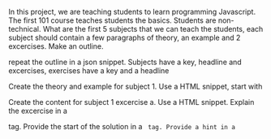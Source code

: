 In this project, we are teaching students to learn programming Javascript. The first 101 course teaches students the basics. Students are non-technical. What are the first 5 subjects that we can teach the students, each subject should contain a few paragraphs of theory, an example and 2 excercises. Make an outline.

repeat the outline in a json snippet. Subjects have a key, headline and excercises, exercises have a key and a headline

Create the theory and example for subject 1. Use a HTML snippet, start with <main>

Create the content for subject 1 excercise a.
Use a HTML snippet.
Explain the excercise in a <main> tag.
Provide the start of the solution in a <code id="playground"> tag.
Provide a hint in a <dialog id="hint"> tag.
Provide a reference solution in a <code id="solution"> tag.
Provide test cases in a <code id="test-cases"> tag.

